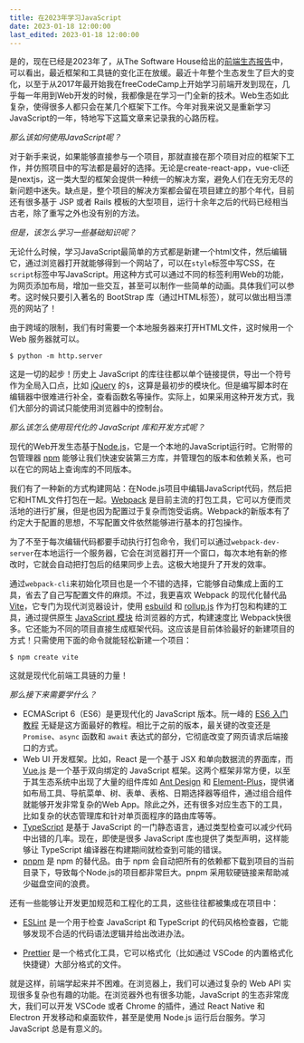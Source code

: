 ```yaml
---
title: 在2023年学习JavaScript
date: 2023-01-18 12:00:00
last_edited: 2023-01-18 12:00:00
---
```

是的，现在已经是2023年了，从The Software House给出的[前端生态报告](https://tsh.io/state-of-frontend/)中，可以看出，最近框架和工具链的变化正在放缓。最近十年整个生态发生了巨大的变化，以至于从2017年最开始我在freeCodeCamp上开始学习前端开发到现在，几乎每一年用到Web开发的时候，我都像是在学习一门全新的技术。Web生态如此复杂，使得很多人都只会在某几个框架下工作。今年对我来说又是重新学习JavaScript的一年，特地写下这篇文章来记录我的心路历程。

*那么该如何使用JavaScript呢？*

对于新手来说，如果能够直接参与一个项目，那就直接在那个项目对应的框架下工作，并仿照项目中的写法都是最好的选择。无论是create-react-app，vue-cli还是nextjs，这一类大型的框架会提供一种统一的解决方案，避免人们在无穷无尽的新问题中迷失。缺点是，整个项目的解决方案都会留在项目建立的那个年代，目前还有很多基于 JSP 或者 Rails 模板的大型项目，运行十余年之后的代码已经相当古老，除了重写之外也没有别的方法。

*但是，该怎么学习一些基础知识呢？*

无论什么时候，学习JavaScript最简单的方式都是新建一个html文件，然后编辑它，通过浏览器打开就能够得到一个网站了，可以在`style`标签中写CSS，在`script`标签中写JavaScript。用这种方式可以通过不同的标签利用Web的功能，为网页添加布局，增加一些交互，甚至可以制作一些简单的动画。具体我们可以参考。这时候只要引入著名的 BootStrap 库（通过HTML标签），就可以做出相当漂亮的网站了！

由于跨域的限制，我们有时需要一个本地服务器来打开HTML文件，这时候用一个Web 服务器就可以。

```shell
$ python -m http.server
```

这是一切的起步！历史上 JavaScript 的库往往都以单个链接提供，导出一个符号作为全局入口点，比如 [jQuery](https://jquery.com/) 的`$`，这算是最初步的模块化。但是编写脚本时在编辑器中很难进行补全，查看函数名等操作。实际上，如果采用这种开发方式，我们大部分的调试只能使用浏览器中的控制台。

*那么该怎么使用现代化的 JavaScript 库和开发方式呢？*

现代的Web开发生态基于[Node.js](https://nodejs.org/)，它是一个本地的JavaScript运行时。它附带的包管理器 [npm](https://www.npmjs.com/) 能够让我们快速安装第三方库，并管理包的版本和依赖关系，也可以在它的网站上查询库的不同版本。

我们有了一种新的方式构建网站：在Node.js项目中编辑JavaScript代码，然后把它和HTML文件打包在一起。[Webpack](https://webpack.js.org/) 是目前主流的打包工具，它可以方便而灵活地的进行扩展，但是也因为配置过于复杂而饱受诟病。Webpack的新版本有了约定大于配置的思想，不写配置文件依然能够进行基本的打包操作。

为了不至于每次编辑代码都要手动执行打包命令，我们可以通过`webpack-dev-server`在本地运行一个服务器，它会在浏览器打开一个窗口，每次本地有新的修改时，它就会自动把打包后的结果同步上去。这极大地提升了开发的效率。

通过`webpack-cli`来初始化项目也是一个不错的选择，它能够自动集成上面的工具，省去了自己写配置文件的麻烦。不过，我更喜欢 Webpack 的现代化替代品 [Vite](https://vitejs.dev/)，它专门为现代浏览器设计，使用 [esbuild](https://esbuild.github.io/) 和 [rollup.js](https://rollupjs.org/) 作为打包和构建的工具，通过提供原生 [JavaScript 模块](https://developer.mozilla.org/en-US/docs/Web/JavaScript/Guide/Modules) 给浏览器的方式，构建速度比 Webpack快很多。它还能为不同的项目直接生成框架代码。这应该是目前体验最好的新建项目的方式！只需使用下面的命令就能轻松新建一个项目：

```shell
$ npm create vite
```

这就是现代化前端工具链的力量！

*那么接下来需要学什么？*

- ECMAScript 6（ES6）是更现代化的 JavaScript 版本。阮一峰的 [ES6 入门教程](https://es6.ruanyifeng.com/) 无疑是这方面最好的教程。相比于之前的版本，最关键的改变还是 `Promise`、`async` 函数和 `await` 表达式的部分，它彻底改变了网页请求后端接口的方式。
- Web UI 开发框架。比如，React 是一个基于 JSX 和单向数据流的界面库，而 [Vue.js](https://vuejs.org/) 是一个基于双向绑定的 JavaScript 框架。这两个框架非常方便，以至于其生态系统中出现了大量的组件库如 [Ant Design](https://ant.design/) 和 [Element-Plus](https://element-plus.org/)，提供诸如布局工具、导航菜单、树、表单、表格、日期选择器等组件，通过组合组件就能够开发非常复杂的Web App。除此之外，还有很多对应生态下的工具，比如复杂的状态管理库和针对单页面程序的路由库等等。
- [TypeScript](https://www.typescriptlang.org/) 是基于 JavaScript 的一门静态语言，通过类型检查可以减少代码中出错的几率。现在，即使是很多 JavaScript 库也提供了类型声明，这样能够让 TypeScript 编译器在构建期间就检查到可能的错误。
- [pnpm](https://pnpm.io/) 是 npm 的替代品。由于 npm 会自动把所有的依赖都下载到项目的当前目录下，导致每个Node.js的项目都非常巨大。pnpm 采用软硬链接来帮助减少磁盘空间的浪费。

还有一些能够让开发更加规范和工程化的工具，这些往往都被集成在项目中：

- [ESLint](https://eslint.org/) 是一个用于检查 JavaScript 和 TypeScript 的代码风格检查器，它能够发现不合适的代码语法逻辑并给出改进办法。

- [Prettier](https://prettier.io/) 是一个格式化工具，它可以格式化（比如通过 VSCode 的内置格式化快捷键）大部分格式的文件。

就是这样，前端学起来并不困难。在浏览器上，我们可以通过复杂的 Web API 实现很多复杂也有趣的功能。在浏览器外也有很多功能，JavaScript 的生态非常庞大，我们可以开发 VSCode 或者 Chrome 的插件，通过 React Native 和 Electron 开发移动和桌面软件，甚至是使用 Node.js 运行后台服务。学习 JavaScript 总是有意义的。
